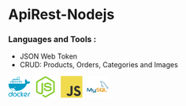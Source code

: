 # ApiRest-Nodejs
### Languages and Tools :
- JSON Web Token
- CRUD: Products, Orders, Categories and Images

<p>
<img src="https://github.com/devicons/devicon/blob/master/icons/docker/docker-plain-wordmark.svg" title="Docker" alt="Dooker" width="45" height="45"/>&nbsp;
<img src="https://github.com/devicons/devicon/blob/master/icons/nodejs/nodejs-original.svg" title="NodeJS" alt="NodeJS" width="45" height="45"/>&nbsp;
<img src="https://github.com/devicons/devicon/blob/master/icons/javascript/javascript-original.svg" title="JavaScript" alt="JavaScript" width="45" height="45"/>&nbsp;
<img src="https://github.com/devicons/devicon/blob/master/icons/mysql/mysql-original-wordmark.svg" title="MySQL"  alt="MySQL" width="45" height="45"/>&nbsp;
</p>

